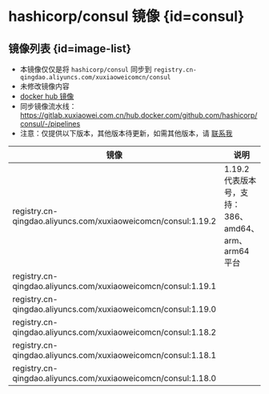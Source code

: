 # hashicorp/consul 镜像 {id=consul}

## 镜像列表 {id=image-list}

- 本镜像仅仅是将 `hashicorp/consul` 同步到 `registry.cn-qingdao.aliyuncs.com/xuxiaoweicomcn/consul`
- 未修改镜像内容
- [docker hub 镜像](https://hub.docker.com/r/hashicorp/consul)
- 同步镜像流水线：https://gitlab.xuxiaowei.com.cn/hub.docker.com/github.com/hashicorp/consul/-/pipelines
- 注意：仅提供以下版本，其他版本待更新，如需其他版本，请 [联系我](../../../guide/website.md)

| 镜像                                                            | 说明                                     |
|---------------------------------------------------------------|----------------------------------------|
| registry.cn-qingdao.aliyuncs.com/xuxiaoweicomcn/consul:1.19.2 | 1.19.2 代表版本号，支持：386、amd64、arm、arm64 平台 |
| registry.cn-qingdao.aliyuncs.com/xuxiaoweicomcn/consul:1.19.1 |                                        |
| registry.cn-qingdao.aliyuncs.com/xuxiaoweicomcn/consul:1.19.0 |                                        |
| registry.cn-qingdao.aliyuncs.com/xuxiaoweicomcn/consul:1.18.2 |                                        |
| registry.cn-qingdao.aliyuncs.com/xuxiaoweicomcn/consul:1.18.1 |                                        |
| registry.cn-qingdao.aliyuncs.com/xuxiaoweicomcn/consul:1.18.0 |                                        |

<style>

._image_registry_cn-qingdao_aliyuncs_com_xuxiaoweicomcn_consul table tr th:nth-child(1), 
._image_registry_cn-qingdao_aliyuncs_com_xuxiaoweicomcn_consul table tr td:nth-child(1) {
    min-width: 445px;
}

._image_registry_cn-qingdao_aliyuncs_com_xuxiaoweicomcn_consul table tr th:nth-child(2), 
._image_registry_cn-qingdao_aliyuncs_com_xuxiaoweicomcn_consul table tr td:nth-child(2) {
    min-width: 395px;
}

</style>